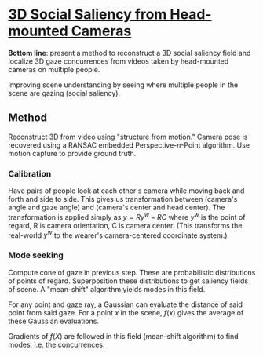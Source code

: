 # [3D Social Saliency from Head-mounted Cameras](http://www.cs.cmu.edu/~hyunsoop/nips/NIPS12.pdf)

**Bottom line**: present a method to reconstruct a 3D social saliency field and localize 3D gaze concurrences from videos taken by head-mounted cameras on multiple people.

Improving scene understanding by seeing where multiple people in the scene are gazing (social saliency).

## Method
Reconstruct 3D from video using "structure from motion."
Camera pose is recovered using a RANSAC embedded Perspective-$n$-Point algorithm.
Use motion capture to provide ground truth.

### Calibration

Have pairs of people look at each other's camera while moving back and forth and side to side. This gives us transformation between (camera's angle and gaze angle) and (camera's center and head center). The transformation is applied simply as $y = Ry^w - RC$ where $y^w$ is the point of regard, R is camera orientation, C is camera center. (This transforms the real-world $y^w$ to the wearer's camera-centered coordinate system.)

### Mode seeking

Compute cone of gaze in previous step. These are probabilistic distributions of points of regard. Superposition these distributions to get saliency fields of scene. A "mean-shift" algorithm yields modes in this field.

For any point and gaze ray, a Gaussian can evaluate the distance of said point from said gaze. For a point $x$ in the scene, $f(x)$ gives the average of these Gaussian evaluations. 

Gradients of $f(X)$ are followed in this field (mean-shift algorithm) to find modes, i.e. the concurrences.

<!--stackedit_data:
eyJoaXN0b3J5IjpbLTE5MjE1NDc4MThdfQ==
-->